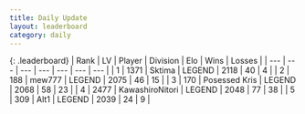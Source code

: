```yaml
---
title: Daily Update
layout: leaderboard
category: daily
---
```


{: .leaderboard}
| Rank | LV | Player | Division | Elo | Wins | Losses |
| --- | --- | --- | --- | --- | --- | --- |
| <span data-change="1">1</span> | 1371 | <span title="ID: 353063">Sktima</span> | LEGEND | <span data-change="57">2118</span> | <span data-change="12">40</span> | <span data-change="1">4</span> |
| <span data-change="1">2</span> | 188 | <span title="ID: 5578">mew777</span> | LEGEND | <span data-change="29">2075</span> | <span data-change="5">46</span> | <span data-change="1">15</span> |
| <span data-change="-2">3</span> | 170 | <span title="ID: 402846">Posessed Kris</span> | LEGEND | <span data-change="0">2068</span> | <span data-change="0">58</span> | <span data-change="0">23</span> |
| <span data-change="3">4</span> | 2477 | <span title="ID: 164871">KawashiroNitori</span> | LEGEND | <span data-change="40">2048</span> | <span data-change="13">77</span> | <span data-change="3">38</span> |
| <span data-change="14">5</span> | 309 | <span title="ID: 443550">Alt1</span> | LEGEND | <span data-change="39">2039</span> | <span data-change="4">24</span> | <span data-change="0">9</span> |